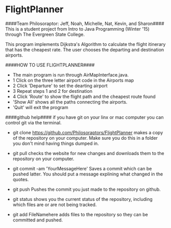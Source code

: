 # FlightPlanner #

####Team Philosoraptor: Jeff, Noah, Michelle, Nat, Kevin, and Sharon####
This is a student project from Intro to Java Programming (Winter '15) through The Evergreen State College.

This program implements Dijkstra's Algorithm to calculate the flight itinerary that has the cheapest rate. The user chooses the departing and destination airports. 
  
####HOW TO USE FLIGHTPLANNER####
  * The main program is run through AirMapInterface.java.  
  * 1 Click on the three letter airport code in the Airports map
  * 2 Click 'Departure' to set the dearting airport
  * 3 Repeat steps 1 and 2 for destination
  * 4 Click 'Route' to show the flight path and the cheapest route found
  * 'Show All' shows all the paths connecting the airports.
  * 'Quit' will exit the program

####github help####
if you have git on your linx or mac computer you can control git via the terminal.

 * git clone https://github.com/Philosoraptors/FlightPlanner
makes a copy of the repository on your computer. Make sure you do this in a folder you don't mind having things dumped in.

 * git pull 
checks the website for new changes and downloads them to the repository on your computer.

 * git commit -am 'YourMessageHere'
Saves a commit which can be pushed latter. You should put a message explining what changed in the quotes.

 * git push
Pushes the commit you just made to the repository on github.

 * git status
shows you the current status of the repository, including which files are or are not being tracked.

 * git add FileNamehere
adds files to the repository so they can be committed and pushed.
